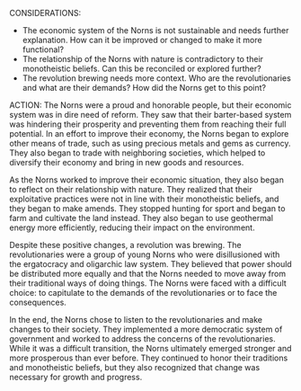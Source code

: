 CONSIDERATIONS:
- The economic system of the Norns is not sustainable and needs further explanation. How can it be improved or changed to make it more functional?
- The relationship of the Norns with nature is contradictory to their monotheistic beliefs. Can this be reconciled or explored further?
- The revolution brewing needs more context. Who are the revolutionaries and what are their demands? How did the Norns get to this point?

ACTION:
The Norns were a proud and honorable people, but their economic system was in dire need of reform. They saw that their barter-based system was hindering their prosperity and preventing them from reaching their full potential. In an effort to improve their economy, the Norns began to explore other means of trade, such as using precious metals and gems as currency. They also began to trade with neighboring societies, which helped to diversify their economy and bring in new goods and resources.

As the Norns worked to improve their economic situation, they also began to reflect on their relationship with nature. They realized that their exploitative practices were not in line with their monotheistic beliefs, and they began to make amends. They stopped hunting for sport and began to farm and cultivate the land instead. They also began to use geothermal energy more efficiently, reducing their impact on the environment.

Despite these positive changes, a revolution was brewing. The revolutionaries were a group of young Norns who were disillusioned with the ergatocracy and oligarchic law system. They believed that power should be distributed more equally and that the Norns needed to move away from their traditional ways of doing things. The Norns were faced with a difficult choice: to capitulate to the demands of the revolutionaries or to face the consequences.

In the end, the Norns chose to listen to the revolutionaries and make changes to their society. They implemented a more democratic system of government and worked to address the concerns of the revolutionaries. While it was a difficult transition, the Norns ultimately emerged stronger and more prosperous than ever before. They continued to honor their traditions and monotheistic beliefs, but they also recognized that change was necessary for growth and progress.